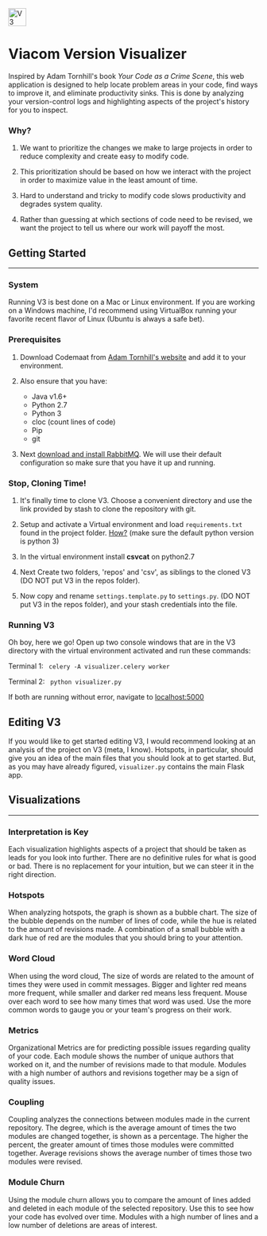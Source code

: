 <img src="http://ec2-52-7-214-244.compute-1.amazonaws.com/static/images/V3_Logo.svg" alt="V3" height="36px"/>

# Viacom Version Visualizer

Inspired by Adam Tornhill's book <i>Your Code as a Crime Scene</i>, this web application is designed to help locate problem areas in your code, find ways to improve it, and eliminate productivity sinks. This is done by analyzing your version-control logs and highlighting aspects of the project's history for you to inspect.

### Why?

1. We want to prioritize the changes we make to large projects in order to reduce complexity and create easy to modify code.

2. This prioritization should be based on how we interact with the project in order to maximize value in the least amount of time.

3. Hard to understand and tricky to modify code slows productivity and degrades system quality.

4. Rather than guessing at which sections of code need to be revised, we want the project to tell us where our work will payoff the most.

## Getting Started
------------------

### System
Running V3 is best done on a Mac or Linux environment. If you are working on a Windows machine, I'd recommend using VirtualBox running your favorite recent flavor of Linux (Ubuntu is always a safe bet).

### Prerequisites
1. Download Codemaat from [Adam Tornhill's website](http://www.adamtornhill.com/code/crimescenetools.htm) and add it to your environment.

2. Also ensure that you have:
    * Java v1.6+
    * Python 2.7
    * Python 3
    * cloc (count lines of code)
    * Pip
    * git

3. Next [download and install RabbitMQ](http://www.rabbitmq.com/download.html). We will use their default configuration so make sure that you have it up and running.

### Stop, Cloning Time!

1. It's finally time to clone V3. Choose a convenient directory and use the link provided by stash to clone the repository with git.

2. Setup and activate a Virtual environment and load <code>requirements.txt</code> found in the project folder. [How?](http://docs.python-guide.org/en/latest/dev/virtualenvs/) (make sure the default python version is python 3)

3. In the virtual environment install <b>csvcat</b> on python2.7

4. Next Create two folders, 'repos' and 'csv', as siblings to the cloned V3  (DO NOT put V3 in the repos folder).

5. Now copy and rename <code>settings.template.py</code> to <code>settings.py</code>.  (DO NOT put V3 in the repos folder), and your stash credentials into the file.

### Running V3

Oh boy, here we go! Open up two console windows that are in the V3 directory with the virtual environment activated and run these commands:

Terminal 1:
<code>
celery -A visualizer.celery worker
</code>

Terminal 2:
<code>
python visualizer.py
</code>

If both are running without error, navigate to [localhost:5000](localhost:5000)

## Editing V3
If you would like to get started editing V3, I would recommend looking at an analysis of the project on V3 (meta, I know). Hotspots, in particular, should give you an idea of the main files that you should look at to get started. But, as you may have already figured, <code>visualizer.py</code> contains the main Flask app.

## Visualizations
-----------------

### Interpretation is Key
Each visualization highlights aspects of a project that should be taken as leads for you look into further. There are no definitive rules for what is good or bad. There is no replacement for your intuition, but we can steer it in the right direction.

### Hotspots
When analyzing hotspots, the graph is shown as a bubble chart. The size of the bubble depends on the number of lines of code, while the hue is related to the amount of revisions made. A combination of a small bubble with a dark hue of red are the modules that you should bring to your attention.

### Word Cloud
When using the word cloud, The size of words are related to the amount of times they were used in commit messages. Bigger and lighter red means more frequent, while smaller and darker red means less frequent. Mouse over each word to see how many times that word was used. Use the more common words to gauge you or your team's progress on their work.

### Metrics
Organizational Metrics are for predicting possible issues regarding quality of your code. Each module shows the number of unique authors that worked on it, and the number of revisions made to that module. Modules with a high number of authors and revisions together may be a sign of quality issues.

### Coupling
Coupling analyzes the connections between modules made in the current repository. The degree, which is the average amount of times the two modules are changed together, is shown as a percentage. The higher the percent, the greater amount of times those modules were committed together. Average revisions shows the average number of times those two modules were revised.

### Module Churn
Using the module churn allows you to compare the amount of lines added and deleted in each module of the selected repository. Use this to see how your code has evolved over time. Modules with a high number of lines and a low number of deletions are areas of interest.
